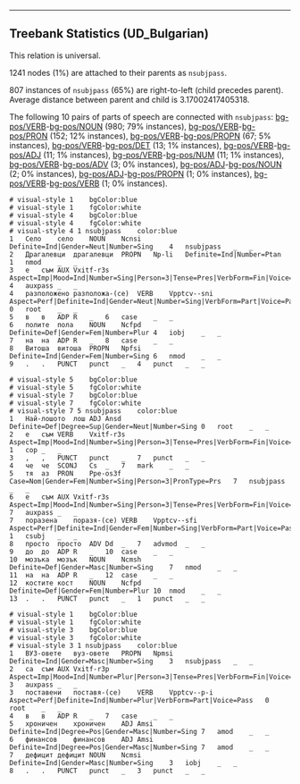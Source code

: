 

--------------------------------------------------------------------------------

## Treebank Statistics (UD_Bulgarian)

This relation is universal.

1241 nodes (1%) are attached to their parents as `nsubjpass`.

807 instances of `nsubjpass` (65%) are right-to-left (child precedes parent).
Average distance between parent and child is 3.17002417405318.

The following 10 pairs of parts of speech are connected with `nsubjpass`: [bg-pos/VERB]()-[bg-pos/NOUN]() (980; 79% instances), [bg-pos/VERB]()-[bg-pos/PRON]() (152; 12% instances), [bg-pos/VERB]()-[bg-pos/PROPN]() (67; 5% instances), [bg-pos/VERB]()-[bg-pos/DET]() (13; 1% instances), [bg-pos/VERB]()-[bg-pos/ADJ]() (11; 1% instances), [bg-pos/VERB]()-[bg-pos/NUM]() (11; 1% instances), [bg-pos/VERB]()-[bg-pos/ADV]() (3; 0% instances), [bg-pos/ADJ]()-[bg-pos/NOUN]() (2; 0% instances), [bg-pos/ADJ]()-[bg-pos/PROPN]() (1; 0% instances), [bg-pos/VERB]()-[bg-pos/VERB]() (1; 0% instances).


~~~ conllu
# visual-style 1	bgColor:blue
# visual-style 1	fgColor:white
# visual-style 4	bgColor:blue
# visual-style 4	fgColor:white
# visual-style 4 1 nsubjpass	color:blue
1	Село	село	NOUN	Ncnsi	Definite=Ind|Gender=Neut|Number=Sing	4	nsubjpass	_	_
2	Драгалевци	драгалевци	PROPN	Np-li	Definite=Ind|Number=Ptan	1	nmod	_	_
3	е	съм	AUX	Vxitf-r3s	Aspect=Imp|Mood=Ind|Number=Sing|Person=3|Tense=Pres|VerbForm=Fin|Voice=Act	4	auxpass	_	_
4	разположено	разположа-(се)	VERB	Vpptcv--sni	Aspect=Perf|Definite=Ind|Gender=Neut|Number=Sing|VerbForm=Part|Voice=Pass	0	root	_	_
5	в	в	ADP	R	_	6	case	_	_
6	полите	пола	NOUN	Ncfpd	Definite=Def|Gender=Fem|Number=Plur	4	iobj	_	_
7	на	на	ADP	R	_	8	case	_	_
8	Витоша	витоша	PROPN	Npfsi	Definite=Ind|Gender=Fem|Number=Sing	6	nmod	_	_
9	.	.	PUNCT	punct	_	4	punct	_	_

~~~


~~~ conllu
# visual-style 5	bgColor:blue
# visual-style 5	fgColor:white
# visual-style 7	bgColor:blue
# visual-style 7	fgColor:white
# visual-style 7 5 nsubjpass	color:blue
1	Най-лошото	лош	ADJ	Ansd	Definite=Def|Degree=Sup|Gender=Neut|Number=Sing	0	root	_	_
2	е	съм	VERB	Vxitf-r3s	Aspect=Imp|Mood=Ind|Number=Sing|Person=3|Tense=Pres|VerbForm=Fin|Voice=Act	1	cop	_	_
3	,	,	PUNCT	punct	_	7	punct	_	_
4	че	че	SCONJ	Cs	_	7	mark	_	_
5	тя	аз	PRON	Ppe-os3f	Case=Nom|Gender=Fem|Number=Sing|Person=3|PronType=Prs	7	nsubjpass	_	_
6	е	съм	AUX	Vxitf-r3s	Aspect=Imp|Mood=Ind|Number=Sing|Person=3|Tense=Pres|VerbForm=Fin|Voice=Act	7	auxpass	_	_
7	поразена	поразя-(се)	VERB	Vpptcv--sfi	Aspect=Perf|Definite=Ind|Gender=Fem|Number=Sing|VerbForm=Part|Voice=Pass	1	csubj	_	_
8	просто	просто	ADV	Dd	_	7	advmod	_	_
9	до	до	ADP	R	_	10	case	_	_
10	мозъка	мозък	NOUN	Ncmsh	Definite=Def|Gender=Masc|Number=Sing	7	nmod	_	_
11	на	на	ADP	R	_	12	case	_	_
12	костите	кост	NOUN	Ncfpd	Definite=Def|Gender=Fem|Number=Plur	10	nmod	_	_
13	.	.	PUNCT	punct	_	1	punct	_	_

~~~


~~~ conllu
# visual-style 1	bgColor:blue
# visual-style 1	fgColor:white
# visual-style 3	bgColor:blue
# visual-style 3	fgColor:white
# visual-style 3 1 nsubjpass	color:blue
1	ВУЗ-овете	вуз-овете	PROPN	Npmsi	Definite=Ind|Gender=Masc|Number=Sing	3	nsubjpass	_	_
2	са	съм	AUX	Vxitf-r3p	Aspect=Imp|Mood=Ind|Number=Plur|Person=3|Tense=Pres|VerbForm=Fin|Voice=Act	3	auxpass	_	_
3	поставени	поставя-(се)	VERB	Vpptcv--p-i	Aspect=Perf|Definite=Ind|Number=Plur|VerbForm=Part|Voice=Pass	0	root	_	_
4	в	в	ADP	R	_	7	case	_	_
5	хроничен	хроничен	ADJ	Amsi	Definite=Ind|Degree=Pos|Gender=Masc|Number=Sing	7	amod	_	_
6	финансов	финансов	ADJ	Amsi	Definite=Ind|Degree=Pos|Gender=Masc|Number=Sing	7	amod	_	_
7	дефицит	дефицит	NOUN	Ncmsi	Definite=Ind|Gender=Masc|Number=Sing	3	iobj	_	_
8	.	.	PUNCT	punct	_	3	punct	_	_

~~~


